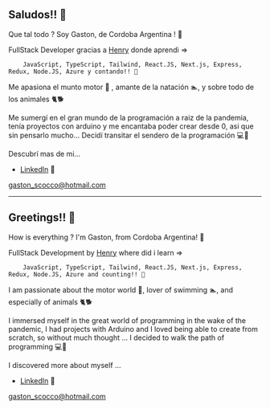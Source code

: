 ## Saludos!! 👋
Que tal todo ? 
Soy Gaston, de Cordoba Argentina ! 👋


FullStack Developer gracias a 
[Henry](https://www.soyhenry.com/) 
donde aprendi => 

        JavaScript, TypeScript, Tailwind, React.JS, Next.js, Express, Redux, Node.JS, Azure y contando!! 🔎

Me apasiona el munto motor 🚗 , amante de la natación 🏊, y sobre todo de los animales 🐈🐕

Me sumergí en el gran mundo de la programación a raiz de la pandemia, tenía proyectos con arduino y me encantaba poder crear desde 0, asi que sin pensarlo mucho...
Decidí transitar el sendero de la programación 💻💛

Descubrí mas de mi...

- [LinkedIn](https://www.linkedin.com/in/gaston-scocco/) 🌟

gaston_scocco@hotmail.com

---

## Greetings!! 👋
How is everything ?
I'm Gaston, from Cordoba Argentina! 👋


FullStack Development by
[Henry](https://www.soyhenry.com/) 
where did i learn => 

        JavaScript, TypeScript, Tailwind, React.JS, Next.js, Express, Redux, Node.JS, Azure and counting!! 🔎

I am passionate about the motor world 🚗, lover of swimming 🏊, and especially of animals 🐈🐕

I immersed myself in the great world of programming in the wake of the pandemic, I had projects with Arduino and I loved being able to create from scratch, so without much thought ...
I decided to walk the path of programming 💻💛

I discovered more about myself ... 

- [LinkedIn](https://www.linkedin.com/in/gaston-scocco/) 🌟

gaston_scocco@hotmail.com
